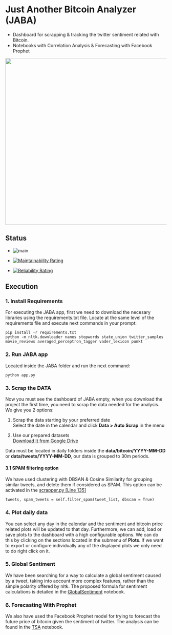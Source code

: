 # Just Another Bitcoin Analyzer (JABA)

* Dashboard for scrapping & tracking the twitter sentiment related with Bitcoin.
* Notebooks with Correlation Analysis & Forecasting with Facebook Prophet

<p align="center">
  <img width="930" height="520" src="https://miro.medium.com/max/700/1*H8m57TR-ib_MQxhy6-2OcQ.png">
</p>

## Status

* ![main](https://github.com/futotta-risu/JABA/actions/workflows/build.yml/badge.svg) 

* [![Maintainability Rating](https://sonarcloud.io/api/project_badges/measure?project=futotta-risu_JABA&metric=sqale_rating)](https://sonarcloud.io/dashboard?id=futotta-risu_JABA)
* [![Reliability Rating](https://sonarcloud.io/api/project_badges/measure?project=futotta-risu_JABA&metric=reliability_rating)](https://sonarcloud.io/dashboard?id=futotta-risu_JABA)


## Execution

### 1. Install Requirements 
For executing the JABA app, first we need to download the necesary libraries using the requirements.txt file. Locate at the same level of the requirements file and execute next commands in your prompt:

    pip install -r requirements.txt
    python -m nltk.downloader names stopwords state_union twitter_samples movie_reviews averaged_perceptron_tagger vader_lexicon punkt

### 2. Run JABA app
Located inside the JABA folder and run the next command:

    python app.py
    
### 3. Scrap the DATA
Now you must see the dashboard of JABA empty, when you download the project the first time, you need to scrap the data needed for the analysis.
We give you 2 options:
1. Scrap the data starting by your preferred date\
    Select the date in the calendar and click **Data > Auto Scrap** in the menu

2. Use our prepared datasets\
    [Download It from Google Drive](https://drive.google.com/file/d/10Opisqx0QSxMW8jhUqEewXOEzMk9_sNK/view?usp=sharing)

Data must be located in daily folders inside the **data/bitcoin/YYYY-MM-DD** or **data/tweets/YYYY-MM-DD**, our data is grouped to 30m periods.

#### 3.1 SPAM filtering option
We have used clustering with DBSAN & Cosine Similarity for grouping similar tweets, and delete them if considered as SPAM.
This option can be activated in the [scrapper.py [Line 135]](https://github.com/futotta-risu/JABA/blob/main/JABA/service/scrapper/scrapper.py)
    
    tweets, spam_tweets = self.filter_spam(tweet_list, dbscan = True)

### 4. Plot daily data
You can select any day in the calendar and the sentiment and bitcoin price related plots will be updated to that day.
Furthermore, we can add, load or save plots to the dashboard with a high configurable options.
We can do this by clicking on the sections located in the submenu of **Plots**.
If we want to export or configure individually any of the displayed plots we only need to do right click on it.

### 5. Global Sentiment
We have been searching for a way to calculate a global sentiment caused by a tweet, taking into account more complex features, rather than the simple polarity offered by nltk.
The proposed formula for sentiment calculations is detailed in the [GlobalSentiment](https://github.com/futotta-risu/JABA/blob/main/GlobalSentiment.ipynb) notebook.

### 6. Forecasting With Prophet
We also have used the Facebook Prophet model for trying to forecast the future price of bitcoin given the sentiment of twitter. The analysis can be found in the [TSA](https://github.com/futotta-risu/JABA/blob/main/TSA.ipynb) notebook.
